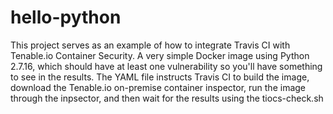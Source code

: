 # hello-python
This project serves as an example of how to integrate Travis CI with Tenable.io Container Security.  A very simple Docker image
using Python 2.7.16, which should have at least one vulnerability so you'll have something to see in the results.  The YAML file
instructs Travis CI to build the image, download the Tenable.io on-premise container inspector, run the image through the inpsector, 
and then wait for the results using the tiocs-check.sh

